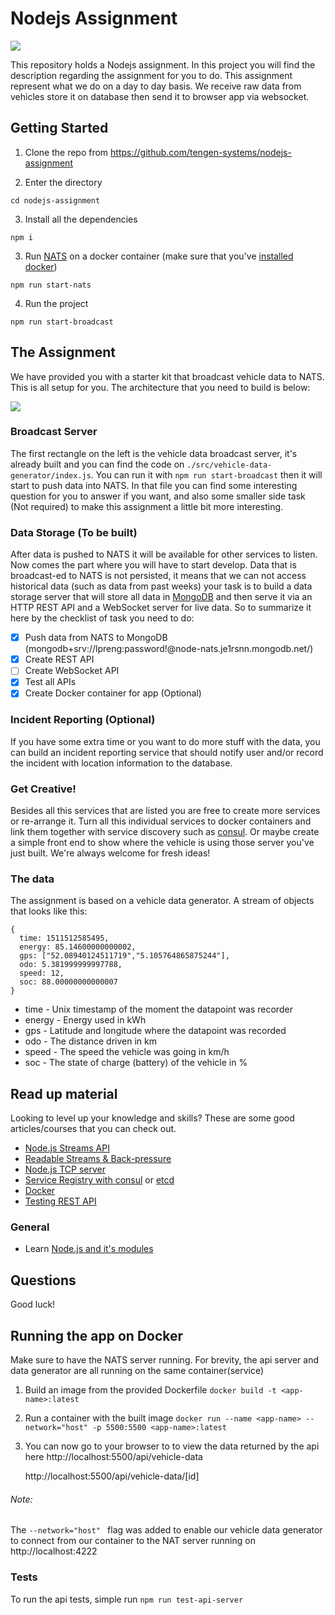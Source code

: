 # Nodejs Assignment

![
](https://imgs.xkcd.com/comics/code_quality_3.png)

This repository holds a Nodejs assignment. In this project you will find the description regarding the assignment for you to do. This assignment represent what we do on a day to day basis. We receive raw data from vehicles store it on database then send it to browser app via websocket.

## Getting Started

1. Clone the repo from
   https://github.com/tengen-systems/nodejs-assignment

2. Enter the directory

`cd nodejs-assignment`

3. Install all the dependencies

`npm i`

3. Run [NATS](https://nats.io/) on a docker container (make sure that you've [installed docker](https://docs.docker.com/install/))

`npm run start-nats`

4. Run the project

`npm run start-broadcast`

## The Assignment

We have provided you with a starter kit that broadcast vehicle data to NATS. This is all setup for you. The architecture that you need to build is below:

![](https://github.com/tengen-systems/nodejs-assignment/blob/master/uml.png)

### Broadcast Server

The first rectangle on the left is the vehicle data broadcast server, it's already built and you can find the code on `./src/vehicle-data-generator/index.js`. You can run it with `npm run start-broadcast` then it will start to push data into NATS. In that file you can find some interesting question for you to answer if you want, and also some smaller side task (Not required) to make this assignment a little bit more interesting.

### Data Storage (To be built)

After data is pushed to NATS it will be available for other services to listen. Now comes the part where you will have to start develop. Data that is broadcast-ed to NATS is not persisted, it means that we can not access historical data (such as data from past weeks) your task is to build a data storage server that will store all data in [MongoDB](https://www.mongodb.com/) and then serve it via an HTTP REST API and a WebSocket server for live data. So to summarize it here by the checklist of task you need to do:

- [x] Push data from NATS to MongoDB (mongodb+srv://lpreng:password!@node-nats.je1rsnn.mongodb.net/)
- [x] Create REST API
- [ ] Create WebSocket API
- [x] Test all APIs
- [x] Create Docker container for app (Optional)

### Incident Reporting (Optional)

If you have some extra time or you want to do more stuff with the data, you can build an incident reporting service that should notify user and/or record the incident with location information to the database.

### Get Creative!

Besides all this services that are listed you are free to create more services or re-arrange it. Turn all this individual services to docker containers and link them together with service discovery such as [consul](https://www.consul.io/). Or maybe create a simple front end to show where the vehicle is using those server you've just built. We're always welcome for fresh ideas!

### The data

The assignment is based on a vehicle data generator. A stream of objects that looks like this:

```JS
{
  time: 1511512585495,
  energy: 85.14600000000002,
  gps: ["52.08940124511719","5.105764865875244"],
  odo: 5.381999999997788,
  speed: 12,
  soc: 88.00000000000007
}
```

- time - Unix timestamp of the moment the datapoint was recorder
- energy - Energy used in kWh
- gps - Latitude and longitude where the datapoint was recorded
- odo - The distance driven in km
- speed - The speed the vehicle was going in km/h
- soc - The state of charge (battery) of the vehicle in %

## Read up material

Looking to level up your knowledge and skills? These are some good articles/courses that you can check out.

- [Node.js Streams API](https://nodejs.org/api/stream.html)
- [Readable Streams & Back-pressure](https://www.transitions-now.com/2015/12/06/merging-time-series-data-streams-a-node-js-streams-case-part-2/)
- [Node.js TCP server](https://nodejs.org/api/net.html)
- [Service Registry with consul](https://www.consul.io/) or [etcd](https://coreos.com/etcd/)
- [Docker](https://www.docker.com/)
- [Testing REST API](https://scotch.io/tutorials/test-a-node-restful-api-with-mocha-and-chai)

### General

- Learn [Node.js and it's modules](http://nodeschool.io/#workshoppers)

## Questions

Good luck!

## Running the app on Docker

Make sure to have the NATS server running. For brevity, the api server and data generator are all running on the same container(service)

1. Build an image from the provided Dockerfile
   `docker build -t <app-name>:latest`
2. Run a container with the built image
   `docker run --name <app-name> --network="host" -p 5500:5500 <app-name>:latest`
3. You can now go to your browser to to view the data returned by the api here
   http://localhost:5500/api/vehicle-data

   http://localhost:5500/api/vehicle-data/[id]

###### Note:

The `--network="host" ` flag was added to enable our vehicle data generator to connect from our container to the NAT server running on http://localhost:4222

### Tests

To run the api tests, simple run `npm run test-api-server`
